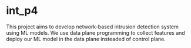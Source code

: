 # int_p4
This project aims to develop network-based intrusion detection system using ML models. We use data plane programming to collect features and deploy our ML model in the data plane insteaded of control plane.

